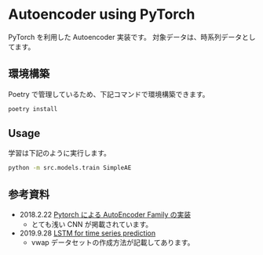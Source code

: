 # Autoencoder using PyTorch

PyTorch を利用した Autoencoder 実装です。
対象データは、時系列データとしてます。

## 環境構築

Poetry で管理しているため、下記コマンドで環境構築できます。

```sh
poetry install
```

## Usage

学習は下記のように実行します。

```sh
python -m src.models.train SimpleAE
```

## 参考資料

- 2018.2.22 [Pytorch による AutoEncoder Family の実装][dl_kento]
  - とても浅い CNN が掲載されています。
- 2019.9.28 [LSTM for time series prediction][de8aeb26f2ca]
  - vwap データセットの作成方法が記載してあります。

[de8aeb26f2ca]: https://towardsdatascience.com/lstm-for-time-series-prediction-de8aeb26f2ca
[dl_kento]: http://dl-kento.hatenablog.com/entry/2018/02/22/200811
